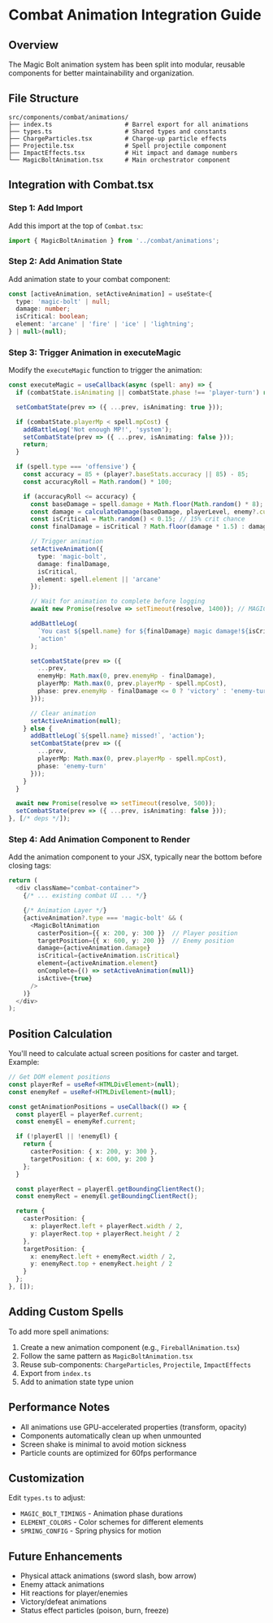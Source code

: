 # Combat Animation Integration Guide

## Overview

The Magic Bolt animation system has been split into modular, reusable components for better maintainability and organization.

## File Structure

```
src/components/combat/animations/
├── index.ts                    # Barrel export for all animations
├── types.ts                    # Shared types and constants
├── ChargeParticles.tsx         # Charge-up particle effects
├── Projectile.tsx              # Spell projectile component
├── ImpactEffects.tsx           # Hit impact and damage numbers
└── MagicBoltAnimation.tsx      # Main orchestrator component
```

## Integration with Combat.tsx

### Step 1: Add Import

Add this import at the top of `Combat.tsx`:

```typescript
import { MagicBoltAnimation } from '../combat/animations';
```

### Step 2: Add Animation State

Add animation state to your combat component:

```typescript
const [activeAnimation, setActiveAnimation] = useState<{
  type: 'magic-bolt' | null;
  damage: number;
  isCritical: boolean;
  element: 'arcane' | 'fire' | 'ice' | 'lightning';
} | null>(null);
```

### Step 3: Trigger Animation in executeMagic

Modify the `executeMagic` function to trigger the animation:

```typescript
const executeMagic = useCallback(async (spell: any) => {
  if (combatState.isAnimating || combatState.phase !== 'player-turn') return;

  setCombatState(prev => ({ ...prev, isAnimating: true }));

  if (combatState.playerMp < spell.mpCost) {
    addBattleLog('Not enough MP!', 'system');
    setCombatState(prev => ({ ...prev, isAnimating: false }));
    return;
  }

  if (spell.type === 'offensive') {
    const accuracy = 85 + (player?.baseStats.accuracy || 85) - 85;
    const accuracyRoll = Math.random() * 100;

    if (accuracyRoll <= accuracy) {
      const baseDamage = spell.damage + Math.floor(Math.random() * 8);
      const damage = calculateDamage(baseDamage, playerLevel, enemy?.currentStats.magicDefense || 3);
      const isCritical = Math.random() < 0.15; // 15% crit chance
      const finalDamage = isCritical ? Math.floor(damage * 1.5) : damage;

      // Trigger animation
      setActiveAnimation({
        type: 'magic-bolt',
        damage: finalDamage,
        isCritical,
        element: spell.element || 'arcane'
      });

      // Wait for animation to complete before logging
      await new Promise(resolve => setTimeout(resolve, 1400)); // MAGIC_BOLT_TIMINGS.total

      addBattleLog(
        `You cast ${spell.name} for ${finalDamage} magic damage!${isCritical ? ' CRITICAL!' : ''}`,
        'action'
      );

      setCombatState(prev => ({
        ...prev,
        enemyHp: Math.max(0, prev.enemyHp - finalDamage),
        playerMp: Math.max(0, prev.playerMp - spell.mpCost),
        phase: prev.enemyHp - finalDamage <= 0 ? 'victory' : 'enemy-turn'
      }));

      // Clear animation
      setActiveAnimation(null);
    } else {
      addBattleLog(`${spell.name} missed!`, 'action');
      setCombatState(prev => ({
        ...prev,
        playerMp: Math.max(0, prev.playerMp - spell.mpCost),
        phase: 'enemy-turn'
      }));
    }
  }

  await new Promise(resolve => setTimeout(resolve, 500));
  setCombatState(prev => ({ ...prev, isAnimating: false }));
}, [/* deps */]);
```

### Step 4: Add Animation Component to Render

Add the animation component to your JSX, typically near the bottom before closing tags:

```typescript
return (
  <div className="combat-container">
    {/* ... existing combat UI ... */}

    {/* Animation Layer */}
    {activeAnimation?.type === 'magic-bolt' && (
      <MagicBoltAnimation
        casterPosition={{ x: 200, y: 300 }}  // Player position
        targetPosition={{ x: 600, y: 200 }}  // Enemy position
        damage={activeAnimation.damage}
        isCritical={activeAnimation.isCritical}
        element={activeAnimation.element}
        onComplete={() => setActiveAnimation(null)}
        isActive={true}
      />
    )}
  </div>
);
```

## Position Calculation

You'll need to calculate actual screen positions for caster and target. Example:

```typescript
// Get DOM element positions
const playerRef = useRef<HTMLDivElement>(null);
const enemyRef = useRef<HTMLDivElement>(null);

const getAnimationPositions = useCallback(() => {
  const playerEl = playerRef.current;
  const enemyEl = enemyRef.current;

  if (!playerEl || !enemyEl) {
    return {
      casterPosition: { x: 200, y: 300 },
      targetPosition: { x: 600, y: 200 }
    };
  }

  const playerRect = playerEl.getBoundingClientRect();
  const enemyRect = enemyEl.getBoundingClientRect();

  return {
    casterPosition: {
      x: playerRect.left + playerRect.width / 2,
      y: playerRect.top + playerRect.height / 2
    },
    targetPosition: {
      x: enemyRect.left + enemyRect.width / 2,
      y: enemyRect.top + enemyRect.height / 2
    }
  };
}, []);
```

## Adding Custom Spells

To add more spell animations:

1. Create a new animation component (e.g., `FireballAnimation.tsx`)
2. Follow the same pattern as `MagicBoltAnimation.tsx`
3. Reuse sub-components: `ChargeParticles`, `Projectile`, `ImpactEffects`
4. Export from `index.ts`
5. Add to animation state type union

## Performance Notes

- All animations use GPU-accelerated properties (transform, opacity)
- Components automatically clean up when unmounted
- Screen shake is minimal to avoid motion sickness
- Particle counts are optimized for 60fps performance

## Customization

Edit `types.ts` to adjust:
- `MAGIC_BOLT_TIMINGS` - Animation phase durations
- `ELEMENT_COLORS` - Color schemes for different elements
- `SPRING_CONFIG` - Spring physics for motion

## Future Enhancements

- Physical attack animations (sword slash, bow arrow)
- Enemy attack animations
- Hit reactions for player/enemies
- Victory/defeat animations
- Status effect particles (poison, burn, freeze)
